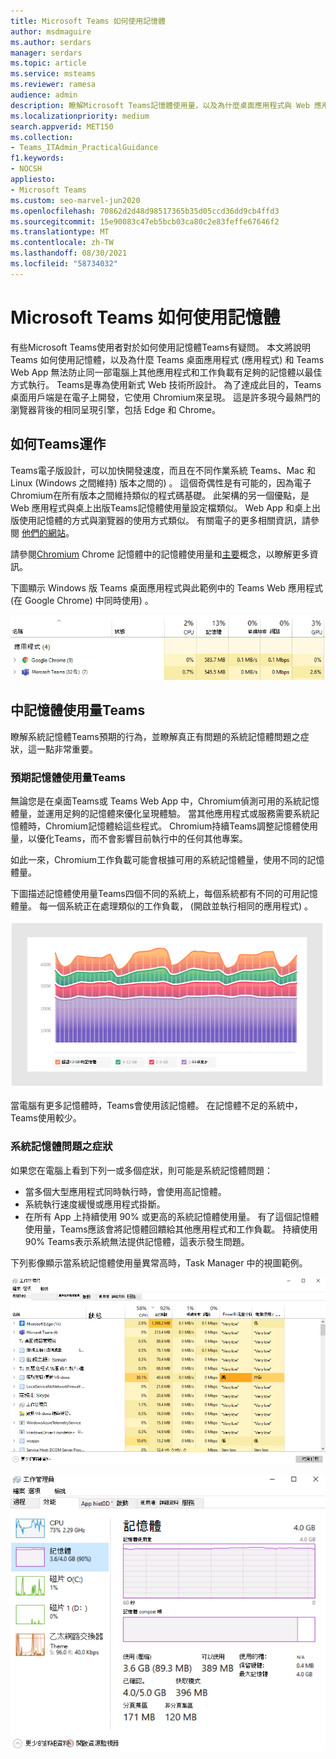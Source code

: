 ```yaml
---
title: Microsoft Teams 如何使用記憶體
author: msdmaguire
ms.author: serdars
manager: serdars
ms.topic: article
ms.service: msteams
ms.reviewer: ramesa
audience: admin
description: 瞭解Microsoft Teams記憶體使用量，以及為什麼桌面應用程式與 Web 應用程式之間的記憶體使用量相同。
ms.localizationpriority: medium
search.appverid: MET150
ms.collection:
- Teams_ITAdmin_PracticalGuidance
f1.keywords:
- NOCSH
appliesto:
- Microsoft Teams
ms.custom: seo-marvel-jun2020
ms.openlocfilehash: 70862d2d48d98517365b35d05ccd36dd9cb4ffd3
ms.sourcegitcommit: 15e90083c47eb5bcb03ca80c2e83feffe67646f2
ms.translationtype: MT
ms.contentlocale: zh-TW
ms.lasthandoff: 08/30/2021
ms.locfileid: "58734032"
---
```

# <a name="how-microsoft-teams-uses-memory"></a>Microsoft Teams 如何使用記憶體

有些Microsoft Teams使用者對於如何使用記憶體Teams有疑問。 本文將說明 Teams 如何使用記憶體，以及為什麼 Teams 桌面應用程式 (應用程式) 和 Teams Web App 無法防止同一部電腦上其他應用程式和工作負載有足夠的記憶體以最佳方式執行。 Teams是專為使用新式 Web 技術所設計。 為了達成此目的，Teams桌面用戶端是在電子上開發，它使用 Chromium來呈現。 這是許多現今最熱門的瀏覽器背後的相同呈現引擎，包括 Edge 和 Chrome。

## <a name="how-teams-works"></a>如何Teams運作

Teams電子版設計，可以加快開發速度，而且在不同作業系統 Teams、Mac 和 Linux (Windows 之間維持) 版本之間的) 。 這個奇偶性是有可能的，因為電子Chromium在所有版本之間維持類似的程式碼基礎。 此架構的另一個優點，是 Web 應用程式與桌上出版Teams記憶體使用量設定檔類似。 Web App 和桌上出版使用記憶體的方式與瀏覽器的使用方式類似。 有關電子的更多相關資訊，請參閱 [他們的網站](https://electronjs.org/)。

請參閱[Chromium](https://www.chromium.org/developers/memory-usage-backgrounder) Chrome 記憶體中的記憶體使用量和[主要](https://chromium.googlesource.com/chromium/src.git/+/master/docs/memory/key_concepts.md)概念，以瞭解更多資訊。

下圖顯示 Windows 版 Teams 桌面應用程式與此範例中的 Teams Web 應用程式 (在 Google Chrome) 中同時使用) 。

![Teams應用程式與 Web 應用程式的記憶體使用量。](media/teams-memory-clientweb.png)

## <a name="memory-usage-in-teams"></a>中記憶體使用量Teams

瞭解系統記憶體Teams預期的行為，並瞭解真正有問題的系統記憶體問題之症狀，這一點非常重要。

### <a name="expected-memory-usage-by-teams"></a>預期記憶體使用量Teams

無論您是在桌面Teams或 Teams Web App 中，Chromium偵測可用的系統記憶體量，並運用足夠的記憶體來優化呈現體驗。 當其他應用程式或服務需要系統記憶體時，Chromium記憶體給這些程式。 Chromium持續Teams調整記憶體使用量，以優化Teams，而不會影響目前執行中的任何其他專案。

如此一來，Chromium工作負載可能會根據可用的系統記憶體量，使用不同的記憶體量。

下圖描述記憶體使用量Teams四個不同的系統上，每個系統都有不同的可用記憶體量。 每一個系統正在處理類似的工作負載， (開啟並執行相同的應用程式) 。

![Teams不同系統記憶體使用量。](media/teams-memory-usage.png)

當電腦有更多記憶體時，Teams會使用該記憶體。 在記憶體不足的系統中，Teams使用較少。

### <a name="symptoms-of-system-memory-issues"></a>系統記憶體問題之症狀

如果您在電腦上看到下列一或多個症狀，則可能是系統記憶體問題：

- 當多個大型應用程式同時執行時，會使用高記憶體。
- 系統執行速度緩慢或應用程式掛斷。
- 在所有 App 上持續使用 90% 或更高的系統記憶體使用量。 有了這個記憶體使用量，Teams應該會將記憶體回饋給其他應用程式和工作負載。 持續使用 90% Teams表示系統無法提供記憶體，這表示發生問題。

下列影像顯示當系統記憶體使用量異常高時，Task Manager 中的視圖範例。

![Teams管理員中的記憶體使用量視圖。](media/teams-memory-high-mem-process-list.png)

![Teams管理員中的記憶體使用量圖表。](media/teams-memory-high-mem-process-list2.png)
